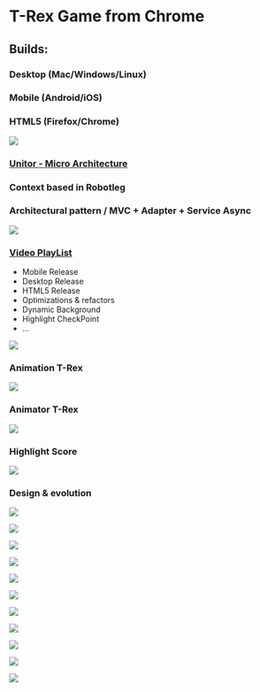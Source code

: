 # T-Rex Game from Chrome
## Builds:
### Desktop (Mac/Windows/Linux)
### Mobile (Android/iOS)
### HTML5 (Firefox/Chrome)

[![](https://github.com/vicboma1/T-Rex-Game/blob/master/img/Cover_2.png)](https://www.youtube.com/playlist?list=PLNph7ndeSqE8BdtURZZJG-B1l7MJzHYAJ)

### [Unitor - Micro Architecture](https://github.com/vicboma1/Unitor-Micro-Architecture)

### Context based in Robotleg
### Architectural pattern / MVC +  Adapter + Service Async

![](https://github.com/vicboma1/T-Rex-Game/blob/master/img/MVCAS.png)


### [Video PlayList](https://www.youtube.com/playlist?list=PLNph7ndeSqE8BdtURZZJG-B1l7MJzHYAJ)
* Mobile Release
* Desktop Release
* HTML5 Release
* Optimizations & refactors
* Dynamic Background
* Highlight CheckPoint 
* ...

[![](https://github.com/vicboma1/T-Rex-Game/blob/master/gif/T-Rex-Intro.gif)](https://www.youtube.com/playlist?list=PLNph7ndeSqE8BdtURZZJG-B1l7MJzHYAJ)


### Animation T-Rex

[![](https://github.com/vicboma1/T-Rex-Game/blob/master/gif/T-Rex-Animation.gif)](https://www.youtube.com/watch?v=3QJkvJgPsPw&list=PLNph7ndeSqE8BdtURZZJG-B1l7MJzHYAJ&index=6)


### Animator T-Rex

[![](https://github.com/vicboma1/T-Rex-Game/blob/master/gif/T-Rex-Animator.gif)](https://www.youtube.com/watch?v=4oz6MAZYKBE&index=5&list=PLNph7ndeSqE8BdtURZZJG-B1l7MJzHYAJ)


### Highlight Score
[![](https://github.com/vicboma1/T-Rex-Game/blob/master/gif/T-Rex-highlight.gif)](https://www.youtube.com/watch?v=UMsEKkNt7uQ&index=2&list=PLNph7ndeSqE8BdtURZZJG-B1l7MJzHYAJ)


### Design & evolution

![](https://github.com/vicboma1/T-Rex-Game/blob/master/img/T-Rex-Bend.png)

![](https://github.com/vicboma1/T-Rex-Game/blob/master/img/T-Rex_11.13.13.png)

![](https://github.com/vicboma1/T-Rex-Game/blob/master/img/T-Rex_11.14.27.png)

![](https://github.com/vicboma1/T-Rex-Game/blob/master/img/T-Rex_11.15.15.png)

![](https://github.com/vicboma1/T-Rex-Game/blob/master/img/T-Rex_11.15.31.png)

![](https://github.com/vicboma1/T-Rex-Game/blob/master/img/T-Rex_11.15.52.png)

![](https://github.com/vicboma1/T-Rex-Game/blob/master/img/T-Rex_11.16.06.png)

![](https://github.com/vicboma1/T-Rex-Game/blob/master/img/T-Rex_11.16.22.png)

![](https://github.com/vicboma1/T-Rex-Game/blob/master/img/T-Rex_11.19.46.png)

![](https://github.com/vicboma1/T-Rex-Game/blob/master/img/T-Rex_11.20.06.png)

![](https://github.com/vicboma1/T-Rex-Game/blob/master/img/Cover_2.png)

